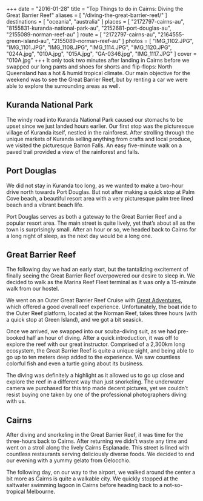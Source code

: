 +++
date    = "2016-01-28"
title   = "Top Things to do in Cairns: Diving the Great Barrier Reef"
aliases = [ "/diving-the-great-barrier-reef/" ]
destinations = [ "oceania", "australia" ]
places  = [
  "2172797-cairns-au", "8155831-kuranda-national-park-au",
  "2152681-port-douglas-au", "2155089-norman-reef-au"
]
route = [
  "2172797-cairns-au", "2164555-green-island-au", "2155089-norman-reef-au"
]
photos = [
  "IMG_1102.JPG", "IMG_1101.JPG", "IMG_1108.JPG", "IMG_1114.JPG", "IMG_1120.JPG",
  "024A.jpg", "010A.jpg", "015A.jpg", "GA-0346.jpg", "IMG_1117.JPG"
]
cover = "010A.jpg"
+++
It only took two minutes after landing in Cairns before we swapped our long pants and shoes for shorts and flip-flops: North Queensland has a hot & humid tropical climate. Our main objective for the weekend was to see the Great Barrier Reef, but by renting a car we were able to explore the surrounding areas as well.

<!--more-->

## Kuranda National Park
The windy road into Kuranda National Park caused our stomachs to be upset since we just landed hours earlier. Our first stop was the picturesque village of Kuranda itself, nestled in the rainforest. After strolling through the unique markets of Kuranda selling anything from crafts and local produce, we visited the picturesque Barron Falls. An easy five-minute walk on a paved trail provided a view of the rainforest and falls.

## Port Douglas
We did not stay in Kuranda too long, as we wanted to make a two-hour drive north towards Port Douglas. But not after making a quick stop at Palm Cove beach, a beautiful resort area with a very picturesque palm tree lined beach and a vibrant beach life.

Port Douglas serves as both a gateway to the Great Barrier Reef and a popular resort area. The main street is quite lively, yet that’s about all as the town is surprisingly small. After an hour or so, we headed back to Cairns for a long night of sleep, as the next day would be a long one.

## Great Barrier Reef
The following day we had an early start, but the tantalizing excitement of finally seeing the Great Barrier Reef overpowered our desire to sleep in. We decided to walk as the Marina Reef Fleet terminal as it was only a 15-minute walk from our hostel.

We went on an Outer Great Barrier Reef Cruise with [Great Adventures](http://www.greatadventures.com.au/), which offered a good overall reef experience. Unfortunately, the boat ride to the Outer Reef platform, located at the Norman Reef, takes three hours (with a quick stop at Green Island), and we got a bit seasick.

Once we arrived, we swapped into our scuba-diving suit, as we had pre-booked half an hour of diving. After a quick introduction, it was off to explore the reef with our great instructor. Comprised of a 2,300km long ecosystem, the Great Barrier Reef is quite a unique sight, and being able to go up to ten meters deep added to the experience. We saw countless colorful fish and even a turtle going about its business.

The diving was definitely a highlight as it allowed us to go up close and explore the reef in a different way than just snorkeling. The underwater camera we purchased for this trip made decent pictures, yet we couldn’t resist buying one taken by one of the professional photographers diving with us.

## Cairns
After diving and snorkeling in the Great Barrier Reef, it was time for the three-hours back to Cairns. After returning we didn’t waste any time and went on a stroll along the lively Cairns Esplanade. This street is lined with countless restaurants serving deliciously diverse foods. We decided to end our evening with a yummy gelato from Gelocchio.

The following day, on our way to the airport, we walked around the center a bit more as Cairns is quite a walkable city. We quickly stopped at the saltwater swimming lagoon in Cairns before heading back to a not-so-tropical Melbourne.